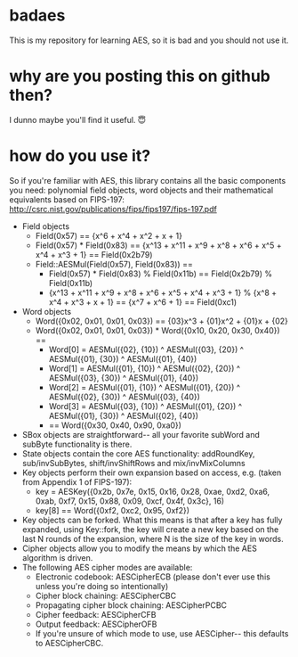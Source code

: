 # badaes
This is my repository for learning AES, so it is bad and you should not use it.
# why are you posting this on github then?
I dunno maybe you'll find it useful. 😇
# how do you use it?
So if you're familiar with AES, this library contains all the basic components you need: polynomial field objects, word objects and their mathematical equivalents based on FIPS-197: http://csrc.nist.gov/publications/fips/fips197/fips-197.pdf

* Field objects
  * Field(0x57) == {x^6 + x^4 + x^2 + x + 1}
  * Field(0x57) * Field(0x83) == {x^13 + x^11 + x^9 + x^8 + x^6 + x^5 + x^4 + x^3 + 1} == Field(0x2b79)
  * Field::AESMul(Field(0x57), Field(0x83)) ==
    * Field(0x57) * Field(0x83) % Field(0x11b) == Field(0x2b79) % Field(0x11b)
    * {x^13 + x^11 + x^9 + x^8 + x^6 + x^5 + x^4 + x^3 + 1} % {x^8 + x^4 + x^3 + x + 1} == {x^7 + x^6 + 1} == Field(0xc1)
* Word objects
  * Word({0x02, 0x01, 0x01, 0x03}) == {03}x^3 + {01}x^2 + {01}x + {02}
  * Word({0x02, 0x01, 0x01, 0x03}) * Word({0x10, 0x20, 0x30, 0x40}) ==
    * Word[0] = AESMul({02}, {10}) ^ AESMul({03}, {20}) ^ AESMul({01}, {30}) ^ AESMul({01}, {40})
    * Word[1] = AESMul({01}, {10}) ^ AESMul({02}, {20}) ^ AESMul({03}, {30}) ^ AESMul({01}, {40})
    * Word[2] = AESMul({01}, {10}) ^ AESMul({01}, {20}) ^ AESMul({02}, {30}) ^ AESMul({03}, {40})
    * Word[3] = AESMul({03}, {10}) ^ AESMul({01}, {20}) ^ AESMul({01}, {30}) ^ AESMul({02}, {40})
    * == Word({0x30, 0x40, 0x90, 0xa0})
* SBox objects are straightforward-- all your favorite subWord and subByte functionality is there.
* State objects contain the core AES functionality: addRoundKey, sub/invSubBytes, shift/invShiftRows and mix/invMixColumns
* Key objects perform their own expansion based on access, e.g. (taken from Appendix 1 of FIPS-197):
  * key = AESKey({0x2b, 0x7e, 0x15, 0x16, 0x28, 0xae, 0xd2, 0xa6, 0xab, 0xf7, 0x15, 0x88, 0x09, 0xcf, 0x4f, 0x3c}, 16)
  * key[8] == Word({0xf2, 0xc2, 0x95, 0xf2})
* Key objects can be forked. What this means is that after a key has fully expanded, using Key::fork, the key will create a new key based on the last N rounds of the expansion, where N is the size of the key in words.
* Cipher objects allow you to modify the means by which the AES algorithm is driven.
* The following AES cipher modes are available:
  * Electronic codebook: AESCipherECB (please don't ever use this unless you're doing so intentionally)
  * Cipher block chaining: AESCipherCBC
  * Propagating cipher block chaining: AESCipherPCBC
  * Cipher feedback: AESCipherCFB
  * Output feedback: AESCipherOFB
  * If you're unsure of which mode to use, use AESCipher-- this defaults to AESCipherCBC.
